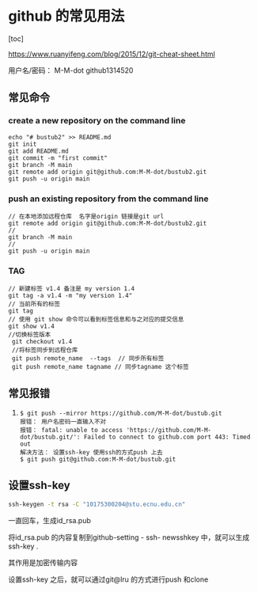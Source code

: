 # github 的常见用法

[toc]

https://www.ruanyifeng.com/blog/2015/12/git-cheat-sheet.html

用户名/密码： M-M-dot    github1314520



## 常见命令

###  create a new repository on the command line

```
echo "# bustub2" >> README.md
git init
git add README.md
git commit -m "first commit"
git branch -M main
git remote add origin git@github.com:M-M-dot/bustub2.git
git push -u origin main
```

###   push an existing repository from the command line

```
// 在本地添加远程仓库  名字是origin 链接是git url 
git remote add origin git@github.com:M-M-dot/bustub2.git
// 
git branch -M main
// 
git push -u origin main

```

###  TAG

```
// 新建标签 v1.4 备注是 my version 1.4
git tag -a v1.4 -m "my version 1.4"
// 当前所有的标签
git tag 
// 使用 git show 命令可以看到标签信息和与之对应的提交信息
git show v1.4 
//切换标签版本 
 git checkout v1.4
 //将标签同步到远程仓库
 git push remote_name  --tags  // 同步所有标签
 git push remote_name tagname // 同步tagname 这个标签 
```



## 常见报错

1. ```
   $ git push --mirror https://github.com/M-M-dot/bustub.git
   报错： 用户名密码一直输入不对
   报错： fatal: unable to access 'https://github.com/M-M-dot/bustub.git/': Failed to connect to github.com port 443: Timed out
   解决方法： 设置ssh-key 使用ssh的方式push 上去
   $ git push git@github.com:M-M-dot/bustub.git
   ```

## 设置ssh-key 

```cmd
ssh-keygen -t rsa -C "10175300204@stu.ecnu.edu.cn"
```

一直回车，生成id_rsa.pub 

将id_rsa.pub 的内容复制到github-setting - ssh- newsshkey 中，就可以生成ssh-key . 

其作用是加密传输内容

设置ssh-key 之后，就可以通过git@lru 的方式进行push 和clone 















